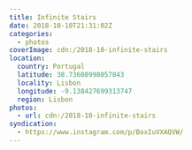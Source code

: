```yaml
---
title: Infinite Stairs
date: 2018-10-10T21:31:02Z
categories:
  - photos
coverImage: cdn:/2018-10-infinite-stairs
location:
  country: Portugal
  latitude: 38.73608998057843
  locality: Lisbon
  longitude: -9.138427699313747
  region: Lisbon
photos:
  - url: cdn:/2018-10-infinite-stairs
syndication:
  - https://www.instagram.com/p/BoxIuVXAQVW/
---
```


